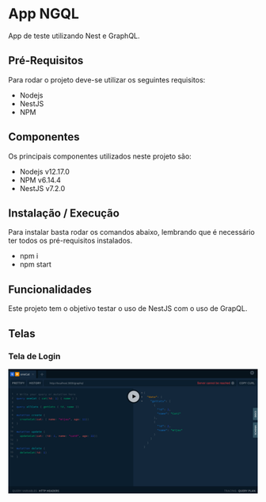 # App NGQL

App de teste utilizando Nest e GraphQL.

## Pré-Requisitos

Para rodar o projeto deve-se utilizar os seguintes requisitos:
- Nodejs
- NestJS
- NPM

## Componentes

Os principais componentes utilizados neste projeto são:
* Nodejs v12.17.0
* NPM v6.14.4
* NestJS v7.2.0


## Instalação / Execução

Para instalar basta rodar os comandos abaixo, lembrando que é necessário ter todos os pré-requisitos instalados.
- npm i
- npm start

## Funcionalidades

Este projeto tem o objetivo testar o uso de NestJS com o uso de GrapQL.

## Telas

### Tela de Login
![Tela de Login](/screenshots/app-ngql_01.png)